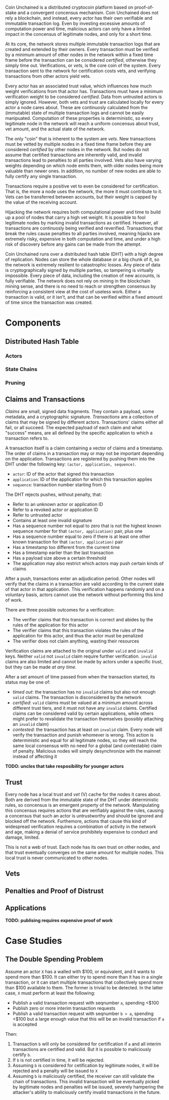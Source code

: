 Coin Unchained is a distributed cryptocoin platform based on proof-of-stake and a convergent concensus mechanism. Coin Unchained does not rely a blockchain, and instead, every actor has their own verifiable and immutable transaction log. Even by investing excessive amounts of computation power and time, malicious actors can only have a limited impact in the concensus of legitimate nodes, and only for a short time.

At its core, the network stores multiple immutable transaction logs that are created and extended by their owners. Every transaction must be verified by a minimum amount of other nodes in the network within a fixed time frame before the transaction can be considered *certified*, otherwise they simply time out. Verifications, or *vets*, is the core coin of the system. Every transaction sent to the network for certification costs vets, and verifying transactions from other actors yield vets.

Every actor has an associated trust value, which influences how much weight verifications from that actor has. Transactions must have a minimum verification weight to be considered *certified*. Data from untrusted actors is simply ignored. However, both vets and trust are calculated locally for every actor a node cares about. These are continuosly calculated from the (immutable) state of multiple transaction logs and cannot be easily manipuated. Computation of these properties is deterministic, so every legitimate node in the network will reach a uniform concensus about trust, vet amount, and the actual state of the network.


The only "coin" that is inherent to the system are *vets*. New transactions must be vetted by multiple nodes in a fixed time frame before they are considered *certified* by other nodes in the network. But nodes do not assume that certified transactions are inherently valid, and invalid transactions lead to penalties to all parties involved. Vets also have varying weights depending on which node emits them, with older nodes being more valuable than newer ones. In addition, no number of new nodes are able to fully certify any single transaction.

Transactions require a positive vet to even be considered for certification. That is, the more a node uses the network, the more it must contribute to it. Vets can be transferred between accounts, but their weight is capped by the value of the receiving account.

Hijacking the network requires both computational power and time to build up a pool of nodes that carry a high vet weight. It is possible to fool legitimate nodes by marking invalid transactions as certified. However, all transactions are continuosly being verified and reverified. Transactions that break the rules cause penalties to all parties involved, meaning hijacks are extremely risky, expensive in both computation and time, and under a high risk of discovery before any gains can be made from the attempt.

Coin Unchained runs over a distributed hash table (DHT) with a high degree of replication. Nodes can store the whole database or a big chunk of it, so the network is extremely resilient to catastrophic losses. Any piece of data is cryptographically signed by multiple parties, so tampering is virtually impossible. Every piece of data, including the creation of new accounts, is fully verifiable. The network does not rely on mining in the blockchain mining sense, and there is no need to reach or strengthen consensus by reinforcing a consistent view at the cost of useless work. Either a transaction is valid, or it isn't, and that can be verified within a fixed amount of time since the transaction was created.

# Components

## Distributed Hash Table

### Actors

### State Chains

### Pruning

## Claims and Transactions

*Claims* are small, signed data fragments. They contain a payload, some metadata, and a cryptographic signature. *Transactions* are a collection of claims that may be signed by different actors. Transactions' claims either all fail, or all succeed. The expected payload of each claim and what "success" means, are all defined by the specific application to which a transaction refers to.

A transaction itself is a claim containing a vector of claims and a timestamp. The order of claims in a transaction may or may not be important depending on the application. Transactions are registered by pushing them into the DHT under the following key: `(actor, application, sequence)`.

- `actor`: ID of the actor that signed this transaction
- `application`: ID of the application for which this transaction applies
- `sequence`: transaction number starting from 0

The DHT rejects pushes, without penalty, that:

- Refer to an unknown actor or application ID
- Refer to a revoked actor or application ID
- Refer to untrusted actor
- Contains at least one invalid signature
- Has a sequence number not equal to zero that is not the highest known sequence number for that `(actor, application)` pair, plus one
- Has a sequence number equal to zero if there is at least one other known transaction for that `(actor, application)` pair
- Has a timestamp too different from the current time
- Has a timestamp earlier than the last transaction
- Has a payload size above a certain threshold
- The application may also restrict which actors may push certain kinds of claims

After a push, transactions enter an adjudication period. Other nodes will verify that the claims in a transaction are valid according to the current state of that actor in that application. This verification happens randomly and on a voluntary basis, actors cannot use the network without performing this kind of work.

There are three possible outcomes for a verification:

- The verifier claims that this transaction is correct and abides by the rules of the application for this actor
- The verifier claims that this transaction violates the rules of the application for this actor, and thus the actor must be penalized
- The verifier does not claim anything, wasting their resources

Verification claims are attached to the original under `valid` and `invalid` keys. Neither `valid` not `invalid` claim require further verification. `invalid` claims are also limited and cannot be made by actors under a specific *trust*, but they can be made *at any time*.

After a set amount of time passed from when the transaction started, its status may be one of:

- *timed out*: the transaction has no `invalid` claims but also not enough `valid` claims. The transaction is disconsidered by the network
- *certified*: `valid` claims must be valued at a minimum amount across different trust tiers, and it must not have any `invalid` claims. Certified claims can be considered valid by certain applications, while others might prefer to revalidate the transaction themselves (possibly attaching an `invalid` claim)
- *contested*: the transaction has at least on `invalid` claim. Every node will verify the transaction and punish whomever is wrong. This action is deterministic and equal for all legitimate nodes, so they will reach the same local consensus with no need for a global (and contestable) claim of penalty. Malicious nodes will simply desynchronize with the mainnet instead of affecting it

**TODO: uncles that take resposibility for younger actors**

## Trust

Every node has a local trust and *vet* (V) cache for the nodes it cares about. Both are derived from the immutable state of the DHT under deterministic rules, so concensus is an emergent property of the network. Manipulating this concensus requires actions that are verifiably against the rules, causing a concensus that such an actor is untrustworthy and should be ignored and blocked off the network. Furthemore, actions that cause this kind of widespread verification requires a combination of activity in the network and age, making a denial of service prohibitely expensive to conduct and damage, limited.

This is not a web of trust. Each node has its own trust on other nodes, and that trust eventually converges on the same amount for multiple nodes. This local trust is never communicated to other nodes.

## Vets

## Penalties and Proof of Distrust

## Applications

**TODO: publising requires expensive proof of work**

# Case Studies

## The Double Spending Problem

Assume an actor `X` has a walled with $100, or equivalent, and it wants to spend more than $100. It can either try to spend more than it has in a single transaction, or it can start multiple transactions that collectively spend more than $100 available to them. The former is trivial to be detected. In the latter case, `X` must perform at least the following:

- Publish a valid transaction request with seqnumber `a`, spending <$100
- Publish zero or more interim transaction requests
- Publish a valid transaction request with seqnumber `b > a`, spending <$100 but a large enough value that this will be an invalid transaction if `a` is accepted

Then:

1. Transaction `b` will only be considered for certification if `a` and all interim transactions are certified and valid. But it is possible to maliciously certify `b`.
2. If `b` is not certified in time, it will be rejected.
3. Assuming `b` is considered for cetification by legitimate nodes, it will be rejected and a penalty will be issued to `X`
4. Assuming `b` is maliciously certified, the receiver can still validate the chain of transactions. This invalid transaction will be eventually picked by legitimate nodes and penalties will be issued, severely hampering the attacker's ability to maliciously certify invalid transactions in the future.
